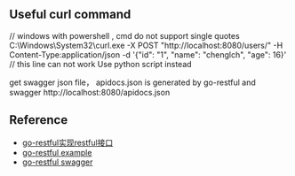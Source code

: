 ## Useful curl command
// windows with powershell , cmd do not support single quotes
C:\Windows\System32\curl.exe -X POST "http://localhost:8080/users/" -H Content-Type:application/json -d '{"id": "1", "name": "chenglch", "age": 16}' // this line can not work
Use python script instead

get swagger json file， apidocs.json is generated by go-restful and swagger
http://localhost:8080/apidocs.json


## Reference
- [go-restful实现restful接口](https://www.jianshu.com/p/4724fd7084cb)
- [go-restful example](https://github.com/emicklei/go-restful/blob/master/examples/restful-user-resource.go)
- [go-restful swagger](https://www.jianshu.com/p/a5ebc976650d)